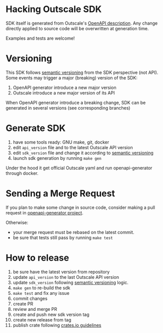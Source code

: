 # Hacking Outscale SDK

SDK itself is generated from Outscale's [OpenAPI description](https://github.com/outscale/osc-api).
Any change directly applied to source code will be overwritten at generation time.

Examples and tests are welcome!

# Versioning

This SDK follows [semantic versioning](https://semver.org/) from the SDK perspective (not API).
Some events may trigger a major (breaking) version of the SDK:
1. OpenAPI generator introduce a new major version
2. Outscale introduce a new major version of its API

When OpenAPI generator introduce a breaking change, SDK can be generated in several versions (see corresponding branches)

# Generate SDK

1. have some tools ready: GNU make, git, docker
2. edit `api_version` file and to the latest Outscale API version
3. edit `sdk_version` file and change it according to [semantic versioning](https://semver.org/)
4. launch sdk generation by running `make gen`

Under the hood it get official Outscale yaml and run openapi-generator through docker.

# Sending a Merge Request

If you plan to make some change in source code, consider making a pull request in [openapi-generator project](https://github.com/OpenAPITools/openapi-generator/).

Otherwise:
- your merge request must be rebased on the latest commit.
- be sure that tests still pass by running `make test`

# How to release

1. be sure have the latest version from repository
2. update `api_version` to the last Outscale API version
3. update `sdk_version` following [semantic versioning](https://semver.org/) logic.
4. `make gen` to re-build the sdk
5. `make test` and fix any issue
6. commit changes
7. create PR
8. review and merge PR
9. create and push new sdk version tag
10. create new release from tag
11. publish crate following [crates.io guidelines](https://doc.rust-lang.org/cargo/reference/publishing.html)
